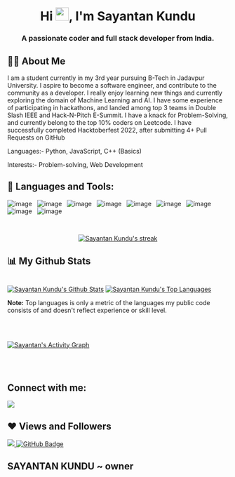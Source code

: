 
<h1 align="center">Hi <img src="https://raw.githubusercontent.com/MartinHeinz/MartinHeinz/master/wave.gif" width="30px">, I'm Sayantan Kundu </h1>
<h3 align="center">A passionate coder and full stack developer from India.</h3>


## 🙋‍♂️ About Me

I am a student currently in my 3rd year pursuing B-Tech in Jadavpur University. I aspire to become a software engineer, and contribute to the community as a developer. I really enjoy learning new things and currently exploring the domain of Machine Learning and AI. I have some experience of participating in hackathons, and landed among top 3 teams in Double Slash IEEE and Hack-N-Pitch E-Summit. I have a knack for Problem-Solving, and currently belong to the top 10% coders on Leetcode. I have successfully completed Hacktoberfest 2022, after submitting 4+ Pull Requests on GitHub

 Languages:- Python, JavaScript, C++ (Basics)
 
 Interests:- Problem-solving, Web Development
 
 
## 🚀 Languages and Tools:

![image](https://img.shields.io/badge/Python-14354C?style=for-the-badge&logo=python&logoColor=white)&nbsp;&nbsp;
![image](https://img.shields.io/badge/C%2B%2B-00599C?style=for-the-badge&logo=c%2B%2B&logoColor=white)&nbsp;&nbsp;
![image](https://img.shields.io/badge/HTML5-E34F26?style=for-the-badge&logo=html5&logoColor=white)&nbsp;&nbsp;
![image](https://img.shields.io/badge/CSS3-1572B6?style=for-the-badge&logo=css3&logoColor=white)&nbsp;&nbsp;
![image](https://img.shields.io/badge/Heroku-430098?style=for-the-badge&logo=heroku&logoColor=white)&nbsp;&nbsp;
![image](https://img.shields.io/badge/Git-F05032?style=for-the-badge&logo=git&logoColor=white)&nbsp;&nbsp;
![image](https://img.shields.io/badge/React-61DBFB?style=for-the-badge&logo=react&logoColor=black)&nbsp;&nbsp;
![image](https://img.shields.io/badge/Javascript-F0DB4F?style=for-the-badge&logo=javascript&logoColor=black)&nbsp;&nbsp;
![image](https://img.shields.io/badge/Nodejs-3C873A?style=for-the-badge&logo=node.js&logoColor=white)&nbsp;&nbsp;

<!-- [![React Badge](https://img.shields.io/badge/-React-61DBFB?style=for-the-badge&labelColor=black&logo=react&logoColor=61DBFB)](#)  [![Javascript Badge](https://img.shields.io/badge/-Javascript-F0DB4F?style=for-the-badge&labelColor=black&logo=javascript&logoColor=F0DB4F)](#) [![Typescript Badge](https://img.shields.io/badge/-Typescript-007acc?style=for-the-badge&labelColor=black&logo=typescript&logoColor=007acc)](#) [![Nodejs Badge](https://img.shields.io/badge/-Nodejs-3C873A?style=for-the-badge&labelColor=black&logo=node.js&logoColor=3C873A)](#) [![GraphQL Badge](https://img.shields.io/badge/-GraphQl-e535ab?style=for-the-badge&labelColor=black&logo=node.js&logoColor=e535ab)](#) -->
<br/>

<p align="center">
    <a href="https://github.com/PiXeL99-eng/github-readme-streak-stats">
        <img title="🔥 Get streak stats for your profile at git.io/streak-stats" alt="Sayantan Kundu's streak" src="https://github-readme-streak-stats.herokuapp.com/?user=PiXeL99-eng&theme=onedark&hide_border=true&stroke=0000&background=060A0CD0"/>
    </a>
</p>

## 📊 My Github Stats

  <br/>
    <a href="https://github.com/PiXeL99-eng/github-readme-stats"><img alt="Sayantan Kundu's Github Stats" src="https://github-readme-stats.vercel.app/api?username=PiXeL99-eng&show_icons=true&count_private=true&theme=synthwave&hide_border=true&bg_color=0D1117" /></a>
  <a href="https://github.com/PiXeL99-eng/github-readme-stats"><img alt="Sayantan Kundu's Top Languages" src="https://github-readme-stats.vercel.app/api/top-langs/?username=PiXeL99-eng&langs_count=8&count_private=true&layout=compact&theme=tokyonight&hide_border=true&bg_color=0D1117" /></a>
  </br>
  
 


  <b>Note:</b> Top languages is only a metric of the languages my public code consists of and doesn't reflect experience or skill level.


<br/>
<br/>

<a href="https://github.com/PiXeL99-eng/github-readme-activity-graph"><img alt="Sayantan's Activity Graph" src="https://activity-graph.herokuapp.com/graph?username=PiXeL99-eng&bg_color=0D1117&color=5BCDEC&line=5BCDEC&point=FFFFFF&hide_border=true" /></a>

<br/>
<br/>

## Connect with me:
<p align="centre">

<a href = "https://www.linkedin.com/in/sayantan-kundu-42a942203/"><img src="https://img.icons8.com/fluent/48/000000/linkedin.png"/></a>

</p>

## ❤ Views and Followers
<a href="https://github.com/Meghna-DAS/github-profile-views-counter">
    <img src="https://komarev.com/ghpvc/?username=PiXeL99-eng">
</a>
<a href="https://github.com/PiXeL99-eng?tab=followers"><img src="https://img.shields.io/github/followers/PiXeL99-eng?label=Followers&style=social" alt="GitHub Badge"></a>


## SAYANTAN KUNDU ~ owner

<!---
PiXeL99-eng/PiXeL99-eng is a ✨ special ✨ repository because its `README.md` (this file) appears on your GitHub profile.
You can click the Preview link to take a look at your changes.
--->
